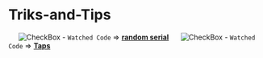 # Triks-and-Tips

&nbsp;&nbsp;&nbsp;&nbsp; ![CheckBox](https://via.placeholder.com/12/32CD32/000000?text=+) - `Watched Code` => [**random serial**](https://github.com/Taha-Abdelmonim/Triks-and-Tips/tree/main/random%20serial)
&nbsp;&nbsp;&nbsp;&nbsp; ![CheckBox](https://via.placeholder.com/12/32CD32/000000?text=+) - `Watched Code` => [**Taps**](https://github.com/Taha-Abdelmonim/Triks-and-Tips/tree/main/Taps)
